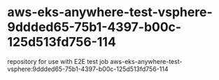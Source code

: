 # aws-eks-anywhere-test-vsphere-9ddded65-75b1-4397-b00c-125d513fd756-114
repository for use with E2E test job aws-eks-anywhere-test-vsphere:9ddded65-75b1-4397-b00c-125d513fd756-114
